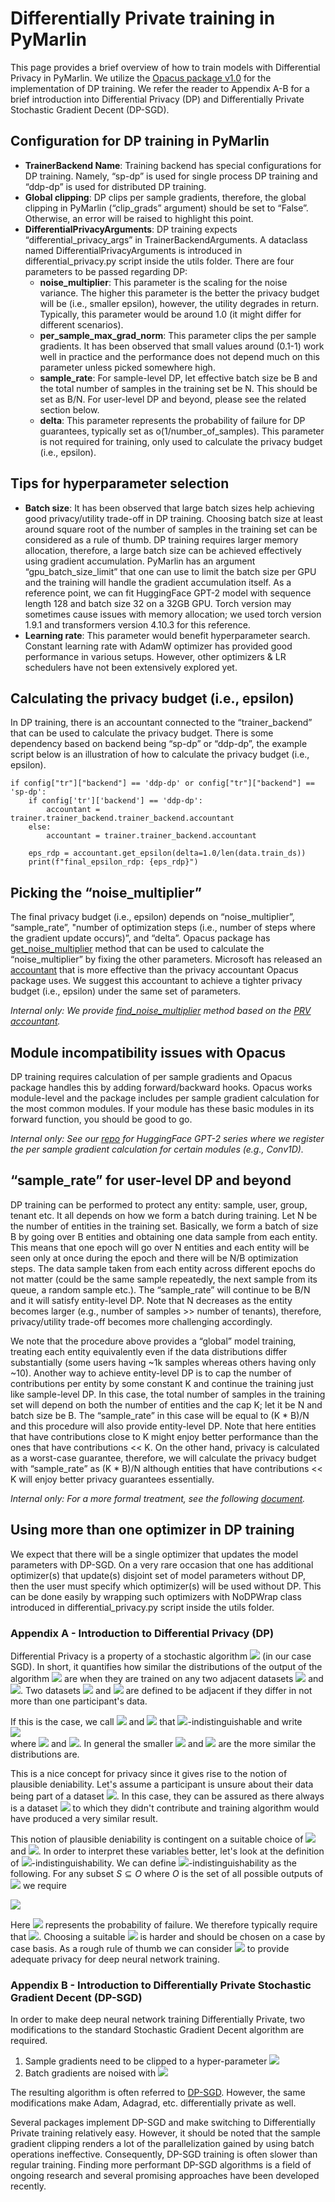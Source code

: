 # Differentially Private training in PyMarlin

This page provides a brief overview of how to train models with Differential Privacy in PyMarlin.
We utilize the [Opacus package v1.0](https://opacus.ai/) for the implementation of DP training.
We refer the reader to Appendix A-B for a brief introduction into Differential Privacy (DP) and Differentially Private Stochastic Gradient Decent (DP-SGD).

## Configuration for DP training in PyMarlin
- **TrainerBackend Name**: Training backend has special configurations for DP training.
Namely, “sp-dp” is used for single process DP training and “ddp-dp” is used for distributed DP training.
- **Global clipping**: DP clips per sample gradients, therefore, the global clipping in PyMarlin (“clip_grads” argument) should be set to “False”.
Otherwise, an error will be raised to highlight this point.
- **DifferentialPrivacyArguments**: DP training expects “differential_privacy_args” in TrainerBackendArguments.
A dataclass named DifferentialPrivacyArguments is introduced in differential_privacy.py script inside the utils folder.
There are four parameters to be passed regarding DP:
    - **noise_multiplier**: This parameter is the scaling for the noise variance.
    The higher this parameter is the better the privacy budget will be (i.e., smaller epsilon), however, the utility degrades in return.
    Typically, this parameter would be around 1.0 (it might differ for different scenarios).
    - **per_sample_max_grad_norm**: This parameter clips the per sample gradients.
    It has been observed that small values around (0.1-1) work well in practice and the performance does not depend much on this parameter unless picked somewhere high.
    - **sample_rate**: For sample-level DP, let effective batch size be B and the total number of samples in the training set be N.
    This should be set as B/N.
    For user-level DP and beyond, please see the related section below.
    - **delta**:
    This parameter represents the probability of failure for DP guarantees, typically set as o(1/number_of_samples).
    This parameter is not required for training, only used to calculate the privacy budget (i.e., epsilon).

## Tips for hyperparameter selection 

- **Batch size**: It has been observed that large batch sizes help achieving good privacy/utility trade-off in DP training.
Choosing batch size at least around square root of the number of samples in the training set can be considered as a rule of thumb.
DP training requires larger memory allocation, therefore, a large batch size can be achieved effectively using gradient accumulation.
PyMarlin has an argument “gpu_batch_size_limit” that one can use to limit the batch size per GPU and the training will handle the gradient accumulation itself.
As a reference point, we can fit HuggingFace GPT-2 model with sequence length 128 and batch size 32 on a 32GB GPU.
Torch version may sometimes cause issues with memory allocation; we used torch version 1.9.1 and transformers version 4.10.3 for this reference. 
- **Learning rate**: This parameter would benefit hyperparameter search.
Constant learning rate with AdamW optimizer has provided good performance in various setups.
However, other optimizers & LR schedulers have not been extensively explored yet. 

## Calculating the privacy budget (i.e., epsilon) 

In DP training, there is an accountant connected to the “trainer_backend” that can be used to calculate the privacy budget.
There is some dependency based on backend being “sp-dp” or “ddp-dp”, the example script below is an illustration of how to calculate the privacy budget (i.e., epsilon).
```
if config["tr"]["backend"] == 'ddp-dp' or config["tr"]["backend"] == 'sp-dp':
    if config['tr']['backend'] == 'ddp-dp':
        accountant = trainer.trainer_backend.trainer_backend.accountant
    else:
        accountant = trainer.trainer_backend.accountant

    eps_rdp = accountant.get_epsilon(delta=1.0/len(data.train_ds))
    print(f"final_epsilon_rdp: {eps_rdp}")
```

## Picking the “noise_multiplier” 

The final privacy budget (i.e., epsilon) depends on “noise_multiplier”, “sample_rate”, "number of optimization steps (i.e., number of steps where the gradient update occurs)”, and “delta”. 
Opacus package has [get_noise_multiplier](https://github.com/pytorch/opacus/blob/ce7b6464688227818595fce7851b96cfec55de00/opacus/accountants/utils.py#L29) method that can be used to calculate the “noise_multiplier” by fixing the other parameters. 
Microsoft has released an [accountant](https://github.com/microsoft/prv_accountant) that is more effective than the privacy accountant Opacus package uses. 
We suggest this accountant to achieve a tighter privacy budget (i.e., epsilon) under the same set of parameters.

*Internal only: We provide [find_noise_multiplier](https://dev.azure.com/ii-m365/PPML/_git/opacus-utils?path=/src/opacus_utils/dp_utils.py) method based on the [PRV accountant](https://github.com/microsoft/prv_accountant).*

## Module incompatibility issues with Opacus 

DP training requires calculation of per sample gradients and Opacus package handles this by adding forward/backward hooks.
Opacus works module-level and the package includes per sample gradient calculation for the most common modules.
If your module has these basic modules in its forward function, you should be good to go.

*Internal only: See our [repo](https://dev.azure.com/ii-m365/PPML/_git/opacus-utils) for HuggingFace GPT-2 series where we register the per sample gradient calculation for certain modules (e.g., Conv1D).*

## “sample_rate” for user-level DP and beyond 

DP training can be performed to protect any entity: sample, user, group, tenant etc.
It all depends on how we form a batch during training.
Let N be the number of entities in the training set.
Basically, we form a batch of size B by going over B entities and obtaining one data sample from each entity.
This means that one epoch will go over N entities and each entity will be seen only at once during the epoch and there will be N/B optimization steps.
The data sample taken from each entity across different epochs do not matter (could be the same sample repeatedly, the next sample from its queue, a random sample etc.).
The “sample_rate” will continue to be B/N and it will satisfy entity-level DP.
Note that N decreases as the entity becomes larger (e.g., number of samples >> number of tenants), therefore, privacy/utility trade-off becomes more challenging accordingly.

We note that the procedure above provides a “global” model training, treating each entity equivalently even if the data distributions differ substantially (some users having ~1k samples whereas others having only ~10).
Another way to achieve entity-level DP is to cap the number of contributions per entity by some constant K and continue the training just like sample-level DP.
In this case, the total number of samples in the training set will depend on both the number of entities and the cap K; let it be N and batch size be B.
The “sample_rate” in this case will be equal to (K * B)/N and this procedure will also provide entity-level DP.
Note that here entities that have contributions close to K might enjoy better performance than the ones that have contributions << K.
On the other hand, privacy is calculated as a worst-case guarantee, therefore, we will calculate the privacy budget with “sample_rate” as (K * B)/N although entities that have contributions << K will enjoy better privacy guarantees essentially. 

*Internal only: For a more formal treatment, see the following [document](https://microsoft-my.sharepoint.com/:b:/p/sigopi/EVDYL97UflFIgq2VlvC414UBhj3MBBSm1n40EcCE78PByw?e=tHnbrH).* 

## Using more than one optimizer in DP training 

We expect that there will be a single optimizer that updates the model parameters with DP-SGD.
On a very rare occasion that one has additional optimizer(s) that update(s) disjoint set of model parameters without DP, then the user must specify which optimizer(s) will be used without DP.
This can be done easily by wrapping such optimizers with NoDPWrap class introduced in differential_privacy.py script inside the utils folder.

### Appendix A - Introduction to Differential Privacy (DP)

Differential Privacy is a property of a stochastic algorithm <img src="https://render.githubusercontent.com/render/math?math=\mathcal{A}"> (in our case SGD).
In short, it quantifies how similar the distributions of the output of the algorithm <img src="https://render.githubusercontent.com/render/math?math=\mathcal{A}"> are when they are trained on any two adjacent datasets <img src="https://render.githubusercontent.com/render/math?math=D"> and <img src="https://render.githubusercontent.com/render/math?math=\bar{D}">.
Two datasets <img src="https://render.githubusercontent.com/render/math?math=D"> and <img src="https://render.githubusercontent.com/render/math?math=\bar{D}"> are defined to be adjacent if they differ in not more than one participant's data.

If this is the case, we call <img src="https://render.githubusercontent.com/render/math?math=\mathcal{A}(D)"> and <img src="https://render.githubusercontent.com/render/math?math=\mathcal{A}(\bar{D})"> that <img src="https://render.githubusercontent.com/render/math?math=(\varepsilon, \delta)">-indistinguishable and write  
<img src="https://render.githubusercontent.com/render/math?math=\mathcal{A}(D) \approx_{\varepsilon, \delta} \mathcal{A}(\bar{D})">  
where <img src="https://render.githubusercontent.com/render/math?math=\varepsilon > 0"> and <img src="https://render.githubusercontent.com/render/math?math=\delta \in [0,1]">.
In general the smaller <img src="https://render.githubusercontent.com/render/math?math=\varepsilon"> and <img src="https://render.githubusercontent.com/render/math?math=\delta"> are the more similar the distributions are.

This is a nice concept for privacy since it gives rise to the notion of plausible deniability.
Let's assume a participant is unsure about their data being part of a dataset <img src="https://render.githubusercontent.com/render/math?math=D">.
In this case, they can be assured as there always is a dataset <img src="https://render.githubusercontent.com/render/math?math=\bar{D}"> to which they didn't contribute and training algorithm would have produced a very similar result.

This notion of plausible deniability is contingent on a suitable choice of <img src="https://render.githubusercontent.com/render/math?math=\varepsilon"> and <img src="https://render.githubusercontent.com/render/math?math=\delta">.
In order to interpret these variables better, let's look at the definition of <img src="https://render.githubusercontent.com/render/math?math=(\varepsilon, \delta)">-indistinguishability.
We can define <img src="https://render.githubusercontent.com/render/math?math=(\varepsilon, \delta)">-indistinguishability as the following.
For any subset $S \subseteq O$ where $O$ is the set of all possible outputs of <img src="https://render.githubusercontent.com/render/math?math=\mathcal{A}"> we require  
  
<img src="https://render.githubusercontent.com/render/math?math=\text{Pr}(\mathcal{A}(D) \in S) \leq \text{e}^{\varepsilon} \text{Pr}(\mathcal{A}(\bar{D}) \in S) %2b \delta">  
  
Here <img src="https://render.githubusercontent.com/render/math?math=\delta"> represents the probability of failure.
We therefore typically require that <img src="https://render.githubusercontent.com/render/math?math=\delta \ll |D|^{-1}">.
Choosing a suitable <img src="https://render.githubusercontent.com/render/math?math=\varepsilon"> is harder and should be chosen on a case by case basis.
As a rough rule of thumb we can consider <img src="https://render.githubusercontent.com/render/math?math=\varepsilon < 4"> to provide adequate privacy for deep neural network training.

### Appendix B - Introduction to Differentially Private Stochastic Gradient Decent (DP-SGD)

In order to make deep neural network training Differentially Private, two modifications to the standard Stochastic Gradient Decent algorithm are required.

1. Sample gradients need to be clipped to a hyper-parameter <img src="https://render.githubusercontent.com/render/math?math=C">
2. Batch gradients are noised with <img src="https://render.githubusercontent.com/render/math?math=C \sigma \mathcal{N}(0,1)">

The resulting algorithm is often referred to [DP-SGD](https://arxiv.org/pdf/1607.00133.pdf).
However, the same modifications make Adam, Adagrad, etc. differentially private as well.

Several packages implement DP-SGD and make switching to Differentially Private training relatively easy.
However, it should be noted that the sample gradient clipping renders a lot of the parallelization gained by using batch operations ineffective.
Consequently, DP-SGD training is often slower than regular training.
Finding more performant DP-SGD algorithms is a field of ongoing research and several promising approaches have been developed recently.
 





 





